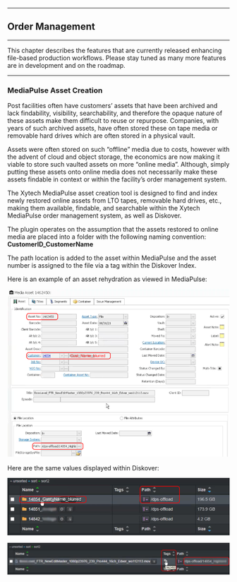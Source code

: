 ___
## Order Management
___
This chapter describes the features that are currently released enhancing file-based production workflows. Please stay tuned as many more features are in development and on the roadmap.

___
### MediaPulse Asset Creation

Post facilities often have customers’ assets that have been archived and lack findability, visibility, searchability, and therefore the opaque nature of these assets make them difficult to reuse or repurpose. Companies, with years of such archived assets, have often stored these on tape media or removable hard drives which are often stored in a physical vault.

Assets were often stored on such “offline” media due to costs, however with the advent of cloud and object storage, the economics are now making it viable to store such vaulted assets on more “online media”. Although, simply putting these assets onto online media does not necessarily make these assets findable in context or within the facility’s order management system.

The Xytech MediaPulse asset creation tool is designed to find and index newly restored online assets from LTO tapes, removable hard drives, etc., making them available, findable, and searchable within the Xytech MediaPulse order management system, as well as Diskover.

The plugin operates on the assumption that the assets restored to online media are placed into a folder with the following naming convention:  **CustomerID_CustomerName**

The path location is added to the asset within MediaPulse and the asset number is assigned to the file via a tag within the Diskover Index.

Here is an example of an asset rehydration as viewed in MediaPulse:

![Asset Information in MediaPulse](images/image_aja_edition_mediapulse_asset_creation_within_mediapulse_ui.png)

Here are the same values displayed within Diskover:

![Image: Asset Information in Diskover at the Directory Level](images/image_aja_edition_mediapulse_asset_creation_in_diskover_ui_directory_level.png)

![Image: Asset Information in Diskover at the File Level](images/image_aja_edition_mediapulse_asset_creation_in_diskover_ui_file_level.png)
